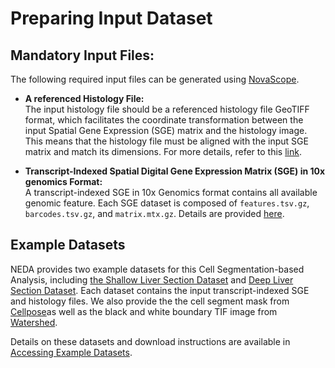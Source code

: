 # Preparing Input Dataset

## Mandatory Input Files:

The following required input files can be generated using [NovaScope](https://github.com/seqscope/NovaScope/tree/main).

- **A referenced Histology File:**  
  The input histology file should be a referenced histology file GeoTIFF format, which facilitates the coordinate transformation between the input Spatial Gene Expression (SGE) matrix and the histology image. This means that the histology file must be aligned with the input SGE matrix and match its dimensions. For more details, refer to this [link](https://seqscope.github.io/NovaScope/fulldoc/rules/historef/#1-a-referenced-histology-file).
  
- **Transcript-Indexed Spatial Digital Gene Expression Matrix (SGE) in 10x genomics Format:**  
  A transcript-indexed SGE in 10x Genomics format contains all available genomic feature. Each SGE dataset is composed of `features.tsv.gz`, `barcodes.tsv.gz`, and `matrix.mtx.gz`. Details are provided [here](https://seqscope.github.io/NovaScope/fulldoc/rules/dge2sdge/#1-spatial-digital-gene-expression-matrix-sge).


## Example Datasets

NEDA provides two example datasets for this Cell Segmentation-based Analysis, including [the Shallow Liver Section Dataset](../../installation/example_data.md#shallow-liver-section-dataset) and [Deep Liver Section Dataset](../../installation/example_data.md#deep-liver-section-dataset). Each dataset contains the input transcript-indexed SGE and histology files. We also provide the the cell segment mask from [Cellpose](https://github.com/MouseLand/cellpose)as well as the black and white boundary TIF image from [Watershed](https://imagej.net/imaging/watershed).

Details on these datasets and download instructions are available in [Accessing Example Datasets](../../installation/example_data.md#input-for-preliminary-single-cell-analysis).
